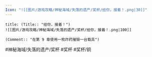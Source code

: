 ```yaml
---
Icon: "![[图片/游戏攻略/神秘海域/失落的遗产/奖杯/给你，接着！.png|30]]"
---
```

```ad-common-bronze-trophy
title: (Title:: "给你，接着！")
![[图片/游戏攻略/神秘海域/失落的遗产/奖杯/给你，接着！.png|100]]

(Comment:: "在第 9 章使用一枚炸药摧毁一台载具")
```

#神秘海域/失落的遗产/奖杯 #奖杯 #奖杯/铜
